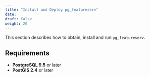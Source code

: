 ```yaml
---
title: "Install and Deploy pg_featureserv"
date:
draft: false
weight: 20
---
```


This section describes how to obtain, install and run `pg_featureserv`.

## Requirements

* **PostgreSQL 9.5** or later
* **PostGIS 2.4** or later
